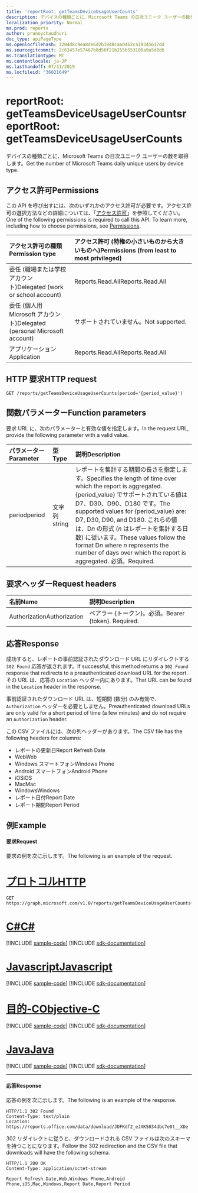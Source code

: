 ```yaml
---
title: 'reportRoot: getTeamsDeviceUsageUserCounts'
description: デバイスの種類ごとに、Microsoft Teams の日次ユニーク ユーザーの数を取得します。
localization_priority: Normal
ms.prod: reports
author: pranoychaudhuri
doc_type: apiPageType
ms.openlocfilehash: 1204d8c9ea8de6d2b3948caa0462ca19345617dd
ms.sourcegitcommit: 2c62457e57467b8d50f21b255b553106a9a5d8d6
ms.translationtype: MT
ms.contentlocale: ja-JP
ms.lasthandoff: 07/31/2019
ms.locfileid: "36021649"
---
```

# <a name="reportroot-getteamsdeviceusageusercounts"></a><span data-ttu-id="c9b3d-103">reportRoot: getTeamsDeviceUsageUserCounts</span><span class="sxs-lookup"><span data-stu-id="c9b3d-103">reportRoot: getTeamsDeviceUsageUserCounts</span></span>

<span data-ttu-id="c9b3d-104">デバイスの種類ごとに、Microsoft Teams の日次ユニーク ユーザーの数を取得します。</span><span class="sxs-lookup"><span data-stu-id="c9b3d-104">Get the number of Microsoft Teams daily unique users by device type.</span></span>

## <a name="permissions"></a><span data-ttu-id="c9b3d-105">アクセス許可</span><span class="sxs-lookup"><span data-stu-id="c9b3d-105">Permissions</span></span>

<span data-ttu-id="c9b3d-p101">この API を呼び出すには、次のいずれかのアクセス許可が必要です。アクセス許可の選択方法などの詳細については、「[アクセス許可](/graph/permissions-reference)」を参照してください。</span><span class="sxs-lookup"><span data-stu-id="c9b3d-p101">One of the following permissions is required to call this API. To learn more, including how to choose permissions, see [Permissions](/graph/permissions-reference).</span></span>

| <span data-ttu-id="c9b3d-108">アクセス許可の種類</span><span class="sxs-lookup"><span data-stu-id="c9b3d-108">Permission type</span></span>                        | <span data-ttu-id="c9b3d-109">アクセス許可 (特権の小さいものから大きいものへ)</span><span class="sxs-lookup"><span data-stu-id="c9b3d-109">Permissions (from least to most privileged)</span></span> |
| :------------------------------------- | :--------------------------------------- |
| <span data-ttu-id="c9b3d-110">委任 (職場または学校アカウント)</span><span class="sxs-lookup"><span data-stu-id="c9b3d-110">Delegated (work or school account)</span></span>     | <span data-ttu-id="c9b3d-111">Reports.Read.All</span><span class="sxs-lookup"><span data-stu-id="c9b3d-111">Reports.Read.All</span></span>                         |
| <span data-ttu-id="c9b3d-112">委任 (個人用 Microsoft アカウント)</span><span class="sxs-lookup"><span data-stu-id="c9b3d-112">Delegated (personal Microsoft account)</span></span> | <span data-ttu-id="c9b3d-113">サポートされていません。</span><span class="sxs-lookup"><span data-stu-id="c9b3d-113">Not supported.</span></span>                           |
| <span data-ttu-id="c9b3d-114">アプリケーション</span><span class="sxs-lookup"><span data-stu-id="c9b3d-114">Application</span></span>                            | <span data-ttu-id="c9b3d-115">Reports.Read.All</span><span class="sxs-lookup"><span data-stu-id="c9b3d-115">Reports.Read.All</span></span>                         |

## <a name="http-request"></a><span data-ttu-id="c9b3d-116">HTTP 要求</span><span class="sxs-lookup"><span data-stu-id="c9b3d-116">HTTP request</span></span>

<!-- { "blockType": "ignored" } -->

```http
GET /reports/getTeamsDeviceUsageUserCounts(period='{period_value}')
```

## <a name="function-parameters"></a><span data-ttu-id="c9b3d-117">関数パラメーター</span><span class="sxs-lookup"><span data-stu-id="c9b3d-117">Function parameters</span></span>

<span data-ttu-id="c9b3d-118">要求 URL に、次のパラメーターと有効な値を指定します。</span><span class="sxs-lookup"><span data-stu-id="c9b3d-118">In the request URL, provide the following parameter with a valid value.</span></span>

| <span data-ttu-id="c9b3d-119">パラメーター</span><span class="sxs-lookup"><span data-stu-id="c9b3d-119">Parameter</span></span> | <span data-ttu-id="c9b3d-120">型</span><span class="sxs-lookup"><span data-stu-id="c9b3d-120">Type</span></span>   | <span data-ttu-id="c9b3d-121">説明</span><span class="sxs-lookup"><span data-stu-id="c9b3d-121">Description</span></span>                              |
| :-------- | :----- | :--------------------------------------- |
| <span data-ttu-id="c9b3d-122">period</span><span class="sxs-lookup"><span data-stu-id="c9b3d-122">period</span></span>    | <span data-ttu-id="c9b3d-123">文字列</span><span class="sxs-lookup"><span data-stu-id="c9b3d-123">string</span></span> | <span data-ttu-id="c9b3d-124">レポートを集計する期間の長さを指定します。</span><span class="sxs-lookup"><span data-stu-id="c9b3d-124">Specifies the length of time over which the report is aggregated.</span></span> <span data-ttu-id="c9b3d-125">{period_value} でサポートされている値は D7、D30、D90、D180 です。</span><span class="sxs-lookup"><span data-stu-id="c9b3d-125">The supported values for {period_value} are: D7, D30, D90, and D180.</span></span> <span data-ttu-id="c9b3d-126">これらの値は、D*n* の形式 (*n* はレポートを集計する日数) に従います。</span><span class="sxs-lookup"><span data-stu-id="c9b3d-126">These values follow the format D*n* where *n* represents the number of days over which the report is aggregated.</span></span> <span data-ttu-id="c9b3d-127">必須。</span><span class="sxs-lookup"><span data-stu-id="c9b3d-127">Required.</span></span> |

## <a name="request-headers"></a><span data-ttu-id="c9b3d-128">要求ヘッダー</span><span class="sxs-lookup"><span data-stu-id="c9b3d-128">Request headers</span></span>

| <span data-ttu-id="c9b3d-129">名前</span><span class="sxs-lookup"><span data-stu-id="c9b3d-129">Name</span></span>          | <span data-ttu-id="c9b3d-130">説明</span><span class="sxs-lookup"><span data-stu-id="c9b3d-130">Description</span></span>               |
| :------------ | :------------------------ |
| <span data-ttu-id="c9b3d-131">Authorization</span><span class="sxs-lookup"><span data-stu-id="c9b3d-131">Authorization</span></span> | <span data-ttu-id="c9b3d-p103">ベアラー {トークン}。必須。</span><span class="sxs-lookup"><span data-stu-id="c9b3d-p103">Bearer {token}. Required.</span></span> |

## <a name="response"></a><span data-ttu-id="c9b3d-134">応答</span><span class="sxs-lookup"><span data-stu-id="c9b3d-134">Response</span></span>

<span data-ttu-id="c9b3d-135">成功すると、レポートの事前認証されたダウンロード URL にリダイレクトする `302 Found` 応答が返されます。</span><span class="sxs-lookup"><span data-stu-id="c9b3d-135">If successful, this method returns a `302 Found` response that redirects to a preauthenticated download URL for the report.</span></span> <span data-ttu-id="c9b3d-136">その URL は、応答の `Location` ヘッダー内にあります。</span><span class="sxs-lookup"><span data-stu-id="c9b3d-136">That URL can be found in the `Location` header in the response.</span></span>

<span data-ttu-id="c9b3d-137">事前認証されたダウンロード URL は、短期間 (数分) のみ有効で、`Authorization` ヘッダーを必要としません。</span><span class="sxs-lookup"><span data-stu-id="c9b3d-137">Preauthenticated download URLs are only valid for a short period of time (a few minutes) and do not require an `Authorization` header.</span></span>

<span data-ttu-id="c9b3d-138">この CSV ファイルには、次の列ヘッダーがあります。</span><span class="sxs-lookup"><span data-stu-id="c9b3d-138">The CSV file has the following headers for columns:</span></span>

- <span data-ttu-id="c9b3d-139">レポートの更新日</span><span class="sxs-lookup"><span data-stu-id="c9b3d-139">Report Refresh Date</span></span>
- <span data-ttu-id="c9b3d-140">Web</span><span class="sxs-lookup"><span data-stu-id="c9b3d-140">Web</span></span>
- <span data-ttu-id="c9b3d-141">Windows スマートフォン</span><span class="sxs-lookup"><span data-stu-id="c9b3d-141">Windows Phone</span></span>
- <span data-ttu-id="c9b3d-142">Android スマートフォン</span><span class="sxs-lookup"><span data-stu-id="c9b3d-142">Android Phone</span></span>
- <span data-ttu-id="c9b3d-143">iOS</span><span class="sxs-lookup"><span data-stu-id="c9b3d-143">iOS</span></span>
- <span data-ttu-id="c9b3d-144">Mac</span><span class="sxs-lookup"><span data-stu-id="c9b3d-144">Mac</span></span>
- <span data-ttu-id="c9b3d-145">Windows</span><span class="sxs-lookup"><span data-stu-id="c9b3d-145">Windows</span></span>
- <span data-ttu-id="c9b3d-146">レポート日付</span><span class="sxs-lookup"><span data-stu-id="c9b3d-146">Report Date</span></span>
- <span data-ttu-id="c9b3d-147">レポート期間</span><span class="sxs-lookup"><span data-stu-id="c9b3d-147">Report Period</span></span>

## <a name="example"></a><span data-ttu-id="c9b3d-148">例</span><span class="sxs-lookup"><span data-stu-id="c9b3d-148">Example</span></span>

#### <a name="request"></a><span data-ttu-id="c9b3d-149">要求</span><span class="sxs-lookup"><span data-stu-id="c9b3d-149">Request</span></span>

<span data-ttu-id="c9b3d-150">要求の例を次に示します。</span><span class="sxs-lookup"><span data-stu-id="c9b3d-150">The following is an example of the request.</span></span>


# <a name="httptabhttp"></a>[<span data-ttu-id="c9b3d-151">プロトコル</span><span class="sxs-lookup"><span data-stu-id="c9b3d-151">HTTP</span></span>](#tab/http)
<!-- {
  "blockType": "request",
  "name": "reportroot_getteamsdeviceusageusercounts"
}-->

```http
GET https://graph.microsoft.com/v1.0/reports/getTeamsDeviceUsageUserCounts(period='D7')
```
# <a name="ctabcsharp"></a>[<span data-ttu-id="c9b3d-152">C#</span><span class="sxs-lookup"><span data-stu-id="c9b3d-152">C#</span></span>](#tab/csharp)
[!INCLUDE [sample-code](../includes/snippets/csharp/reportroot-getteamsdeviceusageusercounts-csharp-snippets.md)]
[!INCLUDE [sdk-documentation](../includes/snippets/snippets-sdk-documentation-link.md)]

# <a name="javascripttabjavascript"></a>[<span data-ttu-id="c9b3d-153">Javascript</span><span class="sxs-lookup"><span data-stu-id="c9b3d-153">Javascript</span></span>](#tab/javascript)
[!INCLUDE [sample-code](../includes/snippets/javascript/reportroot-getteamsdeviceusageusercounts-javascript-snippets.md)]
[!INCLUDE [sdk-documentation](../includes/snippets/snippets-sdk-documentation-link.md)]

# <a name="objective-ctabobjc"></a>[<span data-ttu-id="c9b3d-154">目的-C</span><span class="sxs-lookup"><span data-stu-id="c9b3d-154">Objective-C</span></span>](#tab/objc)
[!INCLUDE [sample-code](../includes/snippets/objc/reportroot-getteamsdeviceusageusercounts-objc-snippets.md)]
[!INCLUDE [sdk-documentation](../includes/snippets/snippets-sdk-documentation-link.md)]

# <a name="javatabjava"></a>[<span data-ttu-id="c9b3d-155">Java</span><span class="sxs-lookup"><span data-stu-id="c9b3d-155">Java</span></span>](#tab/java)
[!INCLUDE [sample-code](../includes/snippets/java/reportroot-getteamsdeviceusageusercounts-java-snippets.md)]
[!INCLUDE [sdk-documentation](../includes/snippets/snippets-sdk-documentation-link.md)]

---


#### <a name="response"></a><span data-ttu-id="c9b3d-156">応答</span><span class="sxs-lookup"><span data-stu-id="c9b3d-156">Response</span></span>

<span data-ttu-id="c9b3d-157">応答の例を次に示します。</span><span class="sxs-lookup"><span data-stu-id="c9b3d-157">The following is an example of the response.</span></span>

<!-- {
  "blockType": "response",
  "truncated": true,
  "@odata.type": "microsoft.graph.report"
} -->

```http
HTTP/1.1 302 Found
Content-Type: text/plain
Location: https://reports.office.com/data/download/JDFKdf2_eJXKS034dbc7e0t__XDe
```

<span data-ttu-id="c9b3d-158">302 リダイレクトに従うと、ダウンロードされる CSV ファイルは次のスキーマを持つことになります。</span><span class="sxs-lookup"><span data-stu-id="c9b3d-158">Follow the 302 redirection and the CSV file that downloads will have the following schema.</span></span>

<!-- { "blockType": "ignored" } --> 

```http
HTTP/1.1 200 OK
Content-Type: application/octet-stream

Report Refresh Date,Web,Windows Phone,Android Phone,iOS,Mac,Windows,Report Date,Report Period
```
<!-- uuid: 8fcb5dbc-d5aa-4681-8e31-b001d5168d79 
2015-10-25 14:57:30 UTC -->
<!-- {
  "type": "#page.annotation",
  "description": "Example",
  "keywords": "",
  "section": "documentation",
  "tocPath": "",
  "suppressions": [
  ]
}-->
